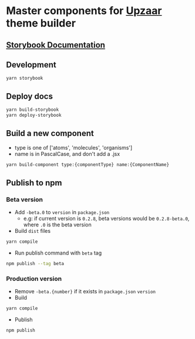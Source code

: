 # Master components for [Upzaar](https://www.upzaar.com) theme builder

## [Storybook Documentation](https://buttercloud.github.io/master-components/)

## Development
```
yarn storybook
```

## Deploy docs
```sh
yarn build-storybook
yarn deploy-storybook
```

## Build a new component
- type is one of ['atoms', 'molecules', 'organisms']
- name is in PascalCase, and don't add a .jsx
```sh
yarn build-component type:{componentType} name:{ComponentName}
```

## Publish to npm
### Beta version
  - Add `-beta.0` to `version` in `package.json`
    - e.g: if current version is `0.2.8`, beta versions would be `0.2.8-beta.0`, where `.0` is the beta version
  - Build `dist` files
  ```sh
  yarn compile
  ```
  - Run publish command with `beta` tag
  ```sh
  npm publish --tag beta
  ```
### Production version
  - Remove `-beta.{number}` if it exists in `package.json` `version`
  - Build
  ```sh
  yarn compile
  ```
  - Publish
  ```sh
  npm publish
  ```
